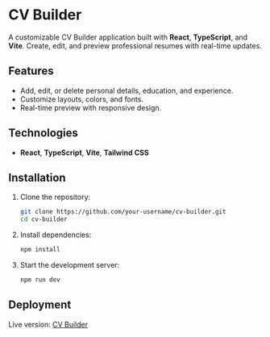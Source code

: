 # CV Builder

A customizable CV Builder application built with **React**, **TypeScript**, and **Vite**. Create, edit, and preview professional resumes with real-time updates.

## Features

- Add, edit, or delete personal details, education, and experience.
- Customize layouts, colors, and fonts.
- Real-time preview with responsive design.

## Technologies

- **React**, **TypeScript**, **Vite**, **Tailwind CSS**

## Installation

1. Clone the repository:
   ```bash
   git clone https://github.com/your-username/cv-builder.git
   cd cv-builder
   ```
2. Install dependencies:
   ```bash
   npm install
   ```
3. Start the development server:
   ```bash
   npm run dev
   ```

## Deployment

Live version: [CV Builder](https://gideonkemboi.github.io/cv-builder)
